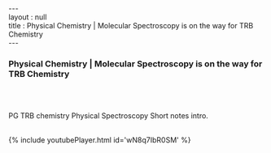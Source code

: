---<br>layout : null<br>title : Physical Chemistry | Molecular Spectroscopy is on the way for TRB Chemistry<br>---<br><h3>Physical Chemistry | Molecular Spectroscopy is on the way for TRB Chemistry</h3><br><br><p>PG TRB chemistry Physical Spectroscopy Short notes intro.</p><br>{% include youtubePlayer.html id='wN8q7IbR0SM' %}<br>